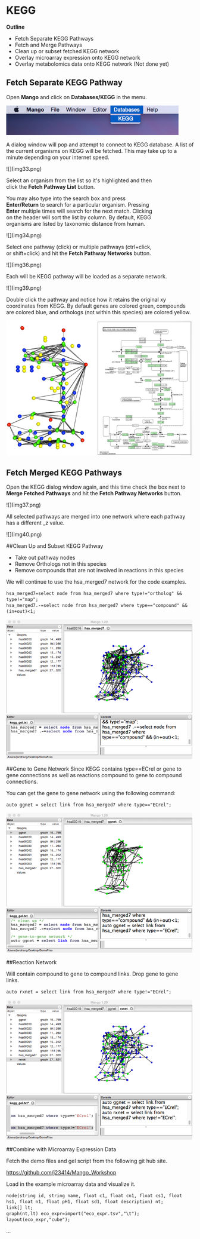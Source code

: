 # KEGG

**Outline**
* Fetch Separate KEGG Pathways
* Fetch and Merge Pathways
* Clean up or subset fetched KEGG network
* Overlay microarray expression onto KEGG network
* Overlay metabolomics data onto KEGG network (Not done yet)

## Fetch Separate KEGG Pathway
Open **Mango** and click on **Databases/KEGG** in the menu.

<!--<center> -->
![](img32.png)

A dialog window will pop and attempt to connect to KEGG database. A list of the current organisms on KEGG will be fetched. This may take up to a minute depending on your internet speed. 

<div style="width:400px">
![](img33.png)


Select an organism from the list so it's highlighted and then click the **Fetch Pathway List** button. 

You may also type into the search box and press **Enter/Return** to search for a particular organism. Pressing **Enter** multiple times will search for the next match. Clicking on the header will sort the list by column. By default, KEGG organisms are listed by taxonomic distance from human.

<div style="width:400px">
![](img34.png)

Select one pathway (click) or multiple pathways (ctrl+click, or shift+click) and hit the **Fetch Pathway Networks** button.

<div style="width:500px">
![](img36.png)

Each will be KEGG pathway will be loaded as a separate network.

<div style="width:500px">
![](img39.png)

Double click the pathway and notice how it retains the original xy coordinates from KEGG. By default genes are colored green, compounds are colored blue, and orthologs (not within this species) are colored yellow.


![](maintainlayout.png)

## Fetch Merged KEGG Pathways
Open the KEGG dialog window again, and this time check the box next to **Merge Fetched Pathways** and hit the **Fetch Pathway Networks** button. 

<div style="width:500px">
![](img37.png)

All selected pathways are merged into one network where each pathway has a different _z value.

<div style="width:500px">
![](img40.png)

##Clean Up and Subset KEGG Pathway

* Take out pathway nodes
* Remove Orthologs not in this species
* Remove compounds that are not involved in reactions in this species

We will continue to use the hsa_merged7 network for the code examples.

```
hsa_merged7=select node from hsa_merged7 where type!="ortholog" && type!="map";
hsa_merged7.-=select node from hsa_merged7 where type=="compound" && (in+out)<1;
```
![](img41.png)

##Gene to Gene Network
Since KEGG contains type==ECrel or gene to gene connections as well as reactions compound to gene to compound connections. 

You can get the gene to gene network using the following command:

```
auto ggnet = select link from hsa_merged7 where type=="ECrel";
```

![](img42.png)

##Reaction Network

Will contain compound to gene to compound links. Drop gene to gene links.

```
auto rxnet = select link from hsa_merged7 where type!="ECrel";
```

![](img43.png)

##Combine with Microarray Expression Data

Fetch the demo files and gel script from the following git hub site.

https://github.com/j23414/Mango_Workshop


Load in the example microarray data and visualize it. 
```
node(string id, string name, float c1, float cn1, float cs1, float hs1, float n1, float pH1, float sd1, float description) nt;
link[] lt;
graph(nt,lt) eco_expr=import("eco_expr.tsv","\t");
layout(eco_expr,"cube");

```

...


